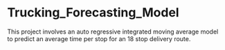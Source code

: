 # Trucking_Forecasting_Model
This project involves an auto regressive integrated moving average model to predict an average time per stop for an 18 stop delivery route.
